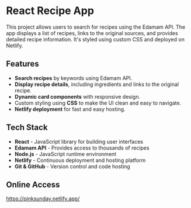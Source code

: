 # React Recipe App

This project allows users to search for recipes using the Edamam API. The app displays a list of recipes, links to the original sources, and provides detailed recipe information. It's styled using custom CSS and deployed on Netlify.

## Features

- **Search recipes** by keywords using Edamam API.
- **Display recipe details**, including ingredients and links to the original recipe.
- **Dynamic card components** with responsive design.
- Custom styling using **CSS** to make the UI clean and easy to navigate.
- **Netlify deployment** for fast and easy hosting.

## Tech Stack

- **React** - JavaScript library for building user interfaces
- **Edamam API** - Provides access to thousands of recipes
- **Node.js** - JavaScript runtime environment
- **Netlify** - Continuous deployment and hosting platform
- **Git & GitHub** - Version control and code hosting

## Online Access

https://pinksunday.netlify.app/
